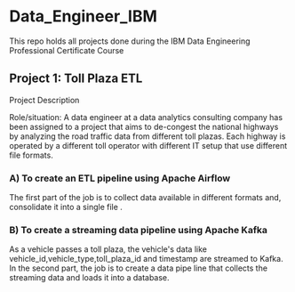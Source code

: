 # Data_Engineer_IBM
This repo holds all projects done during the IBM Data Engineering Professional Certificate Course

## Project 1: Toll Plaza ETL 

Project Description

Role/situation: A data engineer at a data analytics consulting company has been assigned to a project that aims to de-congest the national 
highways by analyzing the road traffic data from different toll plazas. 
Each highway is operated by a different toll operator with different IT setup that use different file formats.

### A) To create an ETL pipeline using Apache Airflow
The first part of the job is to collect data available in different formats and, consolidate it into a single file . 

### B) To create a streaming data pipeline using Apache Kafka
As a vehicle passes a toll plaza, the vehicle's data like vehicle_id,vehicle_type,toll_plaza_id 
and timestamp are streamed to Kafka. 
In the second part, the job is to create a data pipe line that collects the streaming data and loads it into a database.
